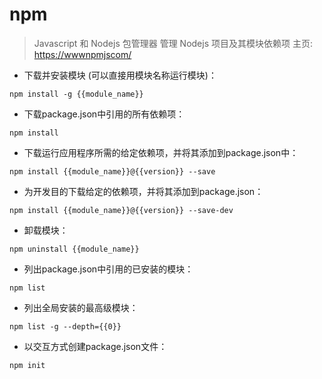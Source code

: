 # npm

> Javascript 和 Nodejs 包管理器
> 管理 Nodejs 项目及其模块依赖项
> 主页: <https://wwwnpmjscom/>

- 下载并安装模块 (可以直接用模块名称运行模块)：

`npm install -g {{module_name}}`

- 下载package.json中引用的所有依赖项：

`npm install`

- 下载运行应用程序所需的给定依赖项，并将其添加到package.json中：

`npm install {{module_name}}@{{version}} --save`

- 为开发目的下载给定的依赖项，并将其添加到package.json：

`npm install {{module_name}}@{{version}} --save-dev`

- 卸载模块：

`npm uninstall {{module_name}}`

- 列出package.json中引用的已安装的模块：

`npm list`

- 列出全局安装的最高级模块：

`npm list -g --depth={{0}}`

- 以交互方式创建package.json文件：

`npm init`

[#]: contributors: ([公孙林]，[Datura stramonium L.])